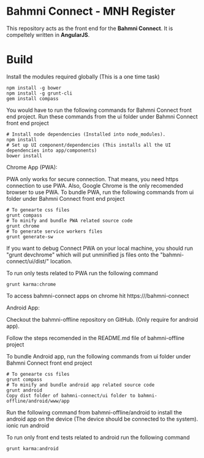 # Bahmni Connect - MNH Register

This repository acts as the front end for the **Bahmni Connect**. It is compeltely written in **AngularJS**.


# Build

Install the modules required globally (This is a one time task)

    npm install -g bower
    npm install -g grunt-cli
    gem install compass

You would have to run the following commands for Bahmni Connect front end project. Run these commands from the ui folder under Bahmni Connect front end project

    # Install node dependencies (Installed into node_modules).
    npm install
    # Set up UI component/dependencies (This installs all the UI dependencies into app/components)
    bower install

Chrome App (PWA):

PWA only works for  secure connection. That means, you need https connection to use PWA. Also, Google Chrome is the only recomended browser to use PWA.
To bundle PWA, run the following commands from ui folder under Bahmni Connect front end project

    # To genearte css files
    grunt compass
    # To minify and bundle PWA related source code
    grunt chrome
    # To generate service workers files
    grunt generate-sw

If you want to debug Connect PWA on your local machine, you should run "grunt devchrome" which will put unminified js files onto the "bahmni-connect/ui/dist/" location.

To run only tests related to PWA run the following command

    grunt karma:chrome

To access bahmni-connect apps on chrome hit https://<host name>/bahmni-connect


Android App:

Checkout the bahmni-offline repository on GitHub. (Only require for android app).

Follow the steps recomended in the README.md file of bahmni-offline project

To bundle Android app, run the following commands from ui folder under Bahmni Connect front end project
    
	# To genearte css files
    grunt compass
    # To minify and bundle android app related source code
    grunt android
    Copy dist folder of bahmni-connect/ui folder to bahmni-offline/android/www/app

Run the following command from bahmni-offline/android to install the android app on the device (The device should be connected to the system).
    ionic run android

To run only front end tests related to android run the following command
    
	grunt karma:android